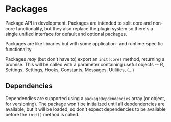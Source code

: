 Packages
========

Package API in development.  Packages are intended to split
core and non-core functionality, but they also replace the 
plugin system so there's a single unified interface for 
default and optional packages.

Packages are like libraries but with some application- 
and runtime-specific functionality

Packages *may* (but don't have to) export an `init(core)` 
method, returning a promise.  This will be called with a parameter 
containing useful objects -- R, Settings, Settings, Hooks, 
Constants, Messages, Utilities, (...)

Dependencies
------------

Dependendies are supported using a `packageDepdendencies` array
(or object, for versioning).  The package won't be initialized
until all depdendencies are available, but it will be loaded;
so don't expect dependencies to be available before the `init()`
method is called.  



